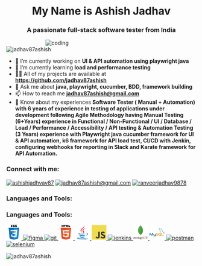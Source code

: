 <h1 align="center">My Name is Ashish Jadhav</h1>
<h3 align="center">A passionate full-stack software tester from India</h3>
<img align="right" alt="coding" width="400" src="https://user-images.githubusercontent.com/55389276/140866485-8fb1c876-9a8f-4d6a-98dc-08c4981eaf70.gif"></img>

<p align="left"> <img src="https://komarev.com/ghpvc/?username=jadhav87ashish&label=Profile%20views&color=0e75b6&style=flat" alt="jadhav87ashish" /> </p>

- 🔭 I’m currently working on **UI & API automation using playwright java**
- 🌱 I’m currently learning **load and performance testing**
- 👨‍💻 All of my projects are available at **https://github.com/jadhav87ashish**
- 💬 Ask me about **java, playwright, cucumber, BDD, framework building**
- 📫 How to reach me **jadhav87ashish@gmail.com**
- 📄 Know about my experiences **Software Tester ( Manual + Automation) with 6 years of experience in testing of applications under development following Agile Methodology having Manual Testing (6+Years) experience in Functional / Non-Functional / UI / Database / Load / Performance / Accessibility / API testing & Automation Testing (3 Years) experience with Playwright java cucumber framework for UI & API automation, k6 framework for API load test, CI/CD with Jenkin, configuring webhooks for reporting in Slack and Karate framework for API Automation.**

<h3 align="left">Connect with me:</h3>
<p align="left">
<a href="https://twitter.com/ashishjadhvav87" target="blank"><img align="center" src="https://raw.githubusercontent.com/rahuldkjain/github-profile-readme-generator/master/src/images/icons/Social/twitter.svg" alt="ashishjadhvav87" height="30" width="40" /></a>
<a href="https://linkedin.com/in/jadhav87ashish@gmail.com" target="blank"><img align="center" src="https://raw.githubusercontent.com/rahuldkjain/github-profile-readme-generator/master/src/images/icons/Social/linked-in-alt.svg" alt="jadhav87ashish@gmail.com" height="30" width="40" /></a>
<a href="https://instagram.com/ranveerjadhav9878" target="blank"><img align="center" src="https://raw.githubusercontent.com/rahuldkjain/github-profile-readme-generator/master/src/images/icons/Social/instagram.svg" alt="ranveerjadhav9878" height="30" width="40" /></a>
</p>

<h3 align="left">Languages and Tools:</h3>

<h3 align="left">Languages and Tools:</h3>
<p align="left"> <a href="https://www.w3schools.com/css/" target="_blank" rel="noreferrer"> <img src="https://raw.githubusercontent.com/devicons/devicon/master/icons/css3/css3-original-wordmark.svg" alt="css3" width="40" height="40"/> </a> <a href="https://www.figma.com/" target="_blank" rel="noreferrer"> <img src="https://www.vectorlogo.zone/logos/figma/figma-icon.svg" alt="figma" width="40" height="40"/> </a> <a href="https://git-scm.com/" target="_blank" rel="noreferrer"> <img src="https://www.vectorlogo.zone/logos/git-scm/git-scm-icon.svg" alt="git" width="40" height="40"/> </a> <a href="https://www.w3.org/html/" target="_blank" rel="noreferrer"> <img src="https://raw.githubusercontent.com/devicons/devicon/master/icons/html5/html5-original-wordmark.svg" alt="html5" width="40" height="40"/> </a> <a href="https://www.java.com" target="_blank" rel="noreferrer"> <img src="https://raw.githubusercontent.com/devicons/devicon/master/icons/java/java-original.svg" alt="java" width="40" height="40"/> </a> <a href="https://developer.mozilla.org/en-US/docs/Web/JavaScript" target="_blank" rel="noreferrer"> <img src="https://raw.githubusercontent.com/devicons/devicon/master/icons/javascript/javascript-original.svg" alt="javascript" width="40" height="40"/> </a> <a href="https://www.jenkins.io" target="_blank" rel="noreferrer"> <img src="https://www.vectorlogo.zone/logos/jenkins/jenkins-icon.svg" alt="jenkins" width="40" height="40"/> </a> <a href="https://www.mongodb.com/" target="_blank" rel="noreferrer"> <img src="https://raw.githubusercontent.com/devicons/devicon/master/icons/mongodb/mongodb-original-wordmark.svg" alt="mongodb" width="40" height="40"/> </a> <a href="https://www.mysql.com/" target="_blank" rel="noreferrer"> <img src="https://raw.githubusercontent.com/devicons/devicon/master/icons/mysql/mysql-original-wordmark.svg" alt="mysql" width="40" height="40"/> </a> <a href="https://postman.com" target="_blank" rel="noreferrer"> <img src="https://www.vectorlogo.zone/logos/getpostman/getpostman-icon.svg" alt="postman" width="40" height="40"/> </a> <a href="https://www.selenium.dev" target="_blank" rel="noreferrer"> <img src="https://raw.githubusercontent.com/detain/svg-logos/780f25886640cef088af994181646db2f6b1a3f8/svg/selenium-logo.svg" alt="selenium" width="40" height="40"/> </a> </p>

<p><img align="center" src="https://github-readme-stats.vercel.app/api/top-langs?username=jadhav87ashish&show_icons=true&locale=en&layout=compact" alt="jadhav87ashish" /></p>
